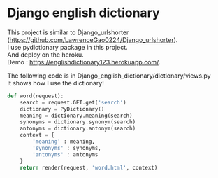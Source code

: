 # Django english dictionary

This project is similar to Django_urlshorter (https://github.com/LawrenceGao0224/Django_urlshorter).  
I use pydictionary package in this project.  
And deploy on the heroku.  
Demo : https://englishdictionary123.herokuapp.com/. 

The following code is in Django_english_dictionary/dictionary/views.py  
It shows how I use the dictionary!  
```python
def word(request):
    search = request.GET.get('search')
    dictionary = PyDictionary()
    meaning = dictionary.meaning(search)
    synonyms = dictionary.synonym(search)
    antonyms = dictionary.antonym(search)
    context = {
        'meaning' : meaning,
        'synonyms' : synonyms,
        'antonyms' : antonyms
    }
    return render(request, 'word.html', context)
```
